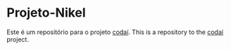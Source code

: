 # Projeto-Nikel

Este é um repositório para o projeto [codaí](https://codai.growdev.com.br/).
This is a repository to the [codaí](https://codai.growdev.com.br/) project.
